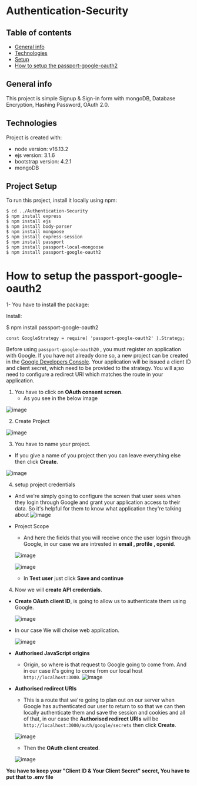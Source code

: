 # Authentication-Security


## Table of contents
* [General info](#general-info)
* [Technologies](#technologies)
* [Setup](#Project-setup)
* [How to setup the passport-google-oauth2](#How-to-setup-the-passport-google-oauth2)

## General info
This project is simple Signup &amp; Sign-in form with mongoDB, Database Encryption, Hashing Password, OAuth 2.0.
	
## Technologies
Project is created with:
* node version: v16.13.2
* ejs version: 3.1.6
* bootstrap version: 4.2.1
* mongoDB
	
## Project Setup
To run this project, install it locally using npm:

```
$ cd ../Authentication-Security
$ npm install express
$ npm install ejs
$ npm install body-parser
$ npm install mongoose
$ npm install express-session
$ npm install passport
$ npm install passport-local-mongoose
$ npm install passport-google-oauth2
```






# How to setup the passport-google-oauth2

1- You have to install the package:

Install:

$ npm install passport-google-oauth2

```
const GoogleStrategy = require( 'passport-google-oauth2' ).Strategy;
```


Before using `passport-google-oauth20` , you must register an application with Google. If you have not already done so, a new project can be created in the [Google Developers Console](https://console.cloud.google.com/projectselector2/apis/dashboard?pli=1&supportedpurview=project). Your application will be issued a client ID and client secret, which need to be provided to the strategy. You will a;so need to configure a redirect URI which matches the route in your application.



1. You have to click on **OAuth consent screen**.
   - As you see in the below image
 
![image](https://user-images.githubusercontent.com/51037193/149899463-dc51cdce-9201-440c-b458-64893d54b35f.png)


2. Create Project

![image](https://user-images.githubusercontent.com/51037193/149900070-96479cec-bd78-42bd-9a7d-4aad185e37ac.png)



3. You have to name your project.
 - If you give a name of you project then you can leave everything else then click **Create**.
  
![image](https://user-images.githubusercontent.com/51037193/149900877-7686bbde-f9bc-414c-ab3b-aac6bad35db4.png)


4. setup project credentials
 - And we're simply going to configure the screen that user sees when they login through Google and grant your application access to their data. So it's helpful for them to know what application they're talking about
  ![image](https://user-images.githubusercontent.com/51037193/149902630-a62438ac-53bc-4674-bb07-c8fb71ffe972.png)
  
 - Project Scope
    - And here the fields that you will receive once the user logsin through Google, in our case we are intrested in **email , profile , openid**.
  
    
   ![image](https://user-images.githubusercontent.com/51037193/149904271-acacda06-9e9b-4cfc-9dda-0a57357c523b.png)

   ![image](https://user-images.githubusercontent.com/51037193/149905687-a2effbcb-7b78-4a43-ba70-2795c8e23349.png)
   
   
   - In **Test user** just click **Save and continue**







4. Now we will **create API credentials**.
 - **Create OAuth client ID**, is going to allow us to authenticate them using Google.
 
 
   ![image](https://user-images.githubusercontent.com/51037193/149926712-f5a23282-388f-4a06-b12d-d3af964e9277.png)



 - In our case We will choise web application.
 
   ![image](https://user-images.githubusercontent.com/51037193/149927279-ac4abb3e-a6a3-4dd5-beb1-474c5330f232.png)


 - **Authorised JavaScript origins**
   - Origin, so where is that request to Google going to come from. And in our case it's going to come from our local host `http://localhost:3000`.
     ![image](https://user-images.githubusercontent.com/51037193/149928580-485aee40-8d6e-4b1e-a4f0-94e425afe259.png)

 - **Authorised redirect URIs** 
   - This is a route that we're going to plan out on our server when Google has authenticated our user to return to so that we can then locally authenticate them and save the session and cookies and all of that, in our case the **Authorised redirect URIs** will be `http://localhost:3000/auth/google/secrets` then click **Create**.
   
   ![image](https://user-images.githubusercontent.com/51037193/149929793-7002f3f8-d579-4998-b0aa-8c1eba3a8d89.png)
   
   - Then the **OAuth client created**.
   
   ![image](https://user-images.githubusercontent.com/51037193/149930460-95291478-797e-4c82-b962-05f132ce9a93.png)

**You have to keep your "Client ID & Your Client Secret" secret, You have to put that to .env file**

